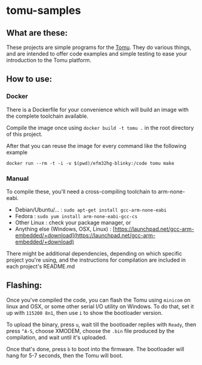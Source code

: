# tomu-samples

## What are these:

These projects are simple programs for the [Tomu](http://tomu.im). They do
various things, and are intended to offer code examples and simple testing to
ease your introduction to the Tomu platform.

## How to use:

### Docker

There is a Dockerfile for your convenience which will build an image with the complete toolchain available.

Compile the image once using `docker build -t tomu .` in the root directory of this project.

After that you can reuse the image for every command like the following example

`docker run --rm -t -i -v $(pwd)/efm32hg-blinky:/code tomu make`

### Manual

To compile these, you'll need a cross-compiling toolchain to arm-none-eabi.

 - Debian/Ubuntu/... : `sudo apt-get install gcc-arm-none-eabi`
 - Fedora : `sudo yum install arm-none-eabi-gcc-cs`
 - Other Linux : check your package manager, or
 - Anything else (Windows, OSX, Linux) : [https://launchpad.net/gcc-arm-embedded/+download](https://launchpad.net/gcc-arm-embedded/+download)

 There might be additional dependencies, depending on which specific project
 you're using, and the instructions for compilation are included in each
 project's README.md


## Flashing:

Once you've compiled the code, you can flash the Tomu using `minicom` on linux
and OSX, or some other serial I/O utility on Windows. To do that, set it up with
`115200 8n1`, then use `i` to show the bootloader version.

To upload the binary, press `u`, wait till the bootloader replies with `Ready`,
then press `^A-S`, choose XMODEM, choose the `.bin` file produced by the
compilation, and wait until it's uploaded.

Once that's done, press `b` to boot into the firmware. The bootloader will hang
for 5-7 seconds, then the Tomu will boot.
